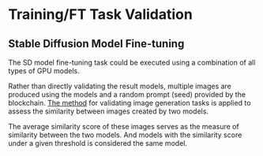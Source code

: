# Training/FT Task Validation

## Stable Diffusion Model Fine-tuning

The SD model fine-tuning task could be executed using a combination of all types of GPU models.

Rather than directly validating the result models, multiple images are produced using the models and a random prompt (seed) provided by the blockchain. [The method](https://docs.crynux.ai/system-design/consensus-protocol/inference-task-validation#stable-diffusion-image-generation) for validating image generation tasks is applied to assess the similarity between images created by two models.

The average similarity score of these images serves as the measure of similarity between the two models. And models with the similarity score under a given threshold is considered the same model.



